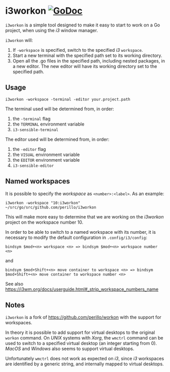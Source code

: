# i3workon [![GoDoc](https://godoc.org/github.com/perillo/i3workon?status.svg)](http://godoc.org/github.com/perillo/i3workon)

`i3workon` is a simple tool designed to make it easy to start to work on a Go
project, when using the *i3* window manager.

`i3workon` will:

 1. If `-workspace` is specified, switch to the specified *i3* `workspace`.
 2. Start a new terminal with the specified path set to its working directory.
 3. Open all the .go files in the specified path, including nested packages, in
    a new editor.  The new editor will have its working directory set to the
    specified path.

## Usage

    i3workon -workspace -terminal -editor your.project.path

The terminal used will be determined from, in order:

 1. the `-terminal` flag
 2. the `TERMINAL` environment variable
 3. `i3-sensible-terminal`

The editor used will be determined from, in order:

 1. the `-editor` flag
 2. the `VISUAL` environment variable
 3. the `EDITOR` environment variable
 4. `i3-sensible-editor`

## Named workspaces

It is possible to specify the *workspace* as `<number>:<label>`.  As an
example:

  ```
  i3workon -workspace "10:i3workon" ~/src/go/src/github.com/perillo/i3workon
  ```

This will make more easy to determine that we are working on the *i3workon*
project on the workspace number 10.

In order to be able to switch to a named workspace with its number, it is
necessary to modify the default configuration in `.config/i3/config`:

  ```
  bindsym $mod+<n> workspace <n> => bindsym $mod+<n> workspace number <n>
  ```
  and
  ```
  bindsym $mod+Shift+<n> move container to workspace <n> => bindsym $mod+Shift+<n> move container to workspace number <n>
  ```

See also https://i3wm.org/docs/userguide.html#_strip_workspace_numbers_name

## Notes

`i3workon` is a fork of https://github.com/perillo/workon with the support for
workspaces.

In theory it is possible to add support for virtual desktops to the original
`workon` command.  On *UNIX* systems with *Xorg*, the `wmctrl` command can be
used to switch to a specified virtual desktop (an integer starting from 0).
*MacOS* and *Windows* also seems to support virtual desktops.

Unfortunately `wmctrl` does not work as expected on *i3*, since *i3* workspaces
are identified by a generic string, and internally mapped to virtual desktops.
